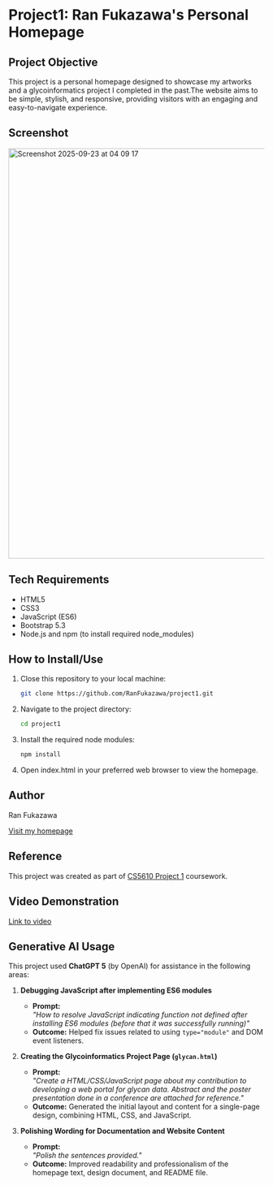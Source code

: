 # Project1: Ran Fukazawa's Personal Homepage

## Project Objective
This project is a personal homepage designed to showcase my artworks and a glycoinformatics project I completed in the past.The website aims to be simple, stylish, and responsive, providing visitors with an engaging and easy-to-navigate experience.

## Screenshot
<img width="1463" height="808" alt="Screenshot 2025-09-23 at 04 09 17" src="https://github.com/user-attachments/assets/3c823932-7126-4118-ad0f-559eeeab7b88" />


## Tech Requirements
- HTML5
- CSS3
- JavaScript (ES6)
- Bootstrap 5.3
- Node.js and npm (to install required node_modules)

## How to Install/Use
1. Close this repository to your local machine:
   ```bash
   git clone https://github.com/RanFukazawa/project1.git
2. Navigate to the project directory:
   ```bash
   cd project1
3. Install the required node modules:
   ```bash
   npm install
4. Open index.html in your preferred web browser to view the homepage.

## Author
Ran Fukazawa

[Visit my homepage](https://ranfukazawa.github.io/project1/)

## Reference
This project was created as part of [CS5610 Project 1](https://northeastern.instructure.com/courses/225993/assignments/2901100) coursework.

## Video Demonstration
[Link to video](https://drive.google.com/file/d/1K_2689ZHpSHcQJzZSJDkvShUVjZym8bL/view?usp=drive_link)

## Generative AI Usage
This project used **ChatGPT 5** (by OpenAI) for assistance in the following areas:  

1. **Debugging JavaScript after implementing ES6 modules**  
   - **Prompt:**  
     *"How to resolve JavaScript indicating function not defined after installing ES6 modules (before that it was successfully running)"*  
   - **Outcome:** Helped fix issues related to using `type="module"` and DOM event listeners.  

2. **Creating the Glycoinformatics Project Page (`glycan.html`)**  
   - **Prompt:**  
     *"Create a HTML/CSS/JavaScript page about my contribution to developing a web portal for glycan data. Abstract and the poster presentation done in a conference are attached for reference."*  
   - **Outcome:** Generated the initial layout and content for a single-page design, combining HTML, CSS, and JavaScript.  

3. **Polishing Wording for Documentation and Website Content**  
   - **Prompt:**  
     *"Polish the sentences provided."*  
   - **Outcome:** Improved readability and professionalism of the homepage text, design document, and README file.  
